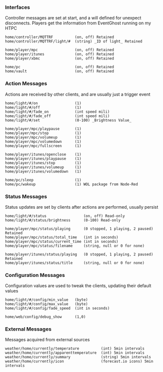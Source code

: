 ### Interfaces
Controller messages are set at start, and a will defined for unexpect disconnects.
Players get the information from EventGhost running on my HTPC
```
home/controller/MQTTRF			(on, off) Retained
home/controller/MQTTRF/light/#	(string) _ID of light_ Retained

home/player/mpc					(on, off) Retained		
home/player/itunes				(on, off) Retained
home/player/xbmc				(on, off) Retained

home/pc                         (on, off) Retained
home/vault                      (on, off) Retained
```

### Action Messages
Actions are received by other clients, and are usually just a trigger event
```
home/light/#/on  				(1)
home/light/#/off  				(1)
home/light/#/fade_on			(int speed mili)
home/light/#/fade_off			(int speed mili)
home/light/#/set 				(0-100) _Brightness Value_

home/player/mpc/playpause		(1)
home/player/mpc/stop			(1)
home/player/mpc/volumeup		(1)
home/player/mpc/volumedown		(1)
home/player/mpc/fullscreen		(1)

home/player/itunes/openclose    (1)
home/player/itunes/playpause    (1)
home/player/itunes/stop         (1)
home/player/itunes/volumeup     (1)
home/player/itunes/volumedown   (1)

home/pc/sleep                   (1)
home/pc/wakeup                  (1) WOL package from Node-Red
```

### Status Messages
Status updates are set by clients after actions are performed, usually persist
```
home/light/#/status        		    (on, off) Read-only
home/light/#/status/brightness      (0-100)	Read-only

home/player/mpc/status/playing		(0 stopped, 1 playing, 2 paused) Retained
home/player/mpc/status/total_time	(int in seconds)
home/player/mpc/status/current_time	(int in seconds)
home/player/mpc/status/filename		(string, null or 0 for none)

home/player/itunes/status/playing   (0 stopped, 1 playing, 2 paused) Retained
home/player/itunes/status/title     (string, null or 0 for none)
```

### Configuration Messages
Configuration values are used to tweak the clients, updating their default values
```
home/light/#/config/min_value	(byte)
home/light/#/config/max_value	(byte)
home/light/#/config/fade_speed	(int in seconds)

home/web/config/debug_show      (1,0)
```

### External Messages
Messages acquired from external sources
```
weather/home/currently/temperature          (int) 5min intervals
weather/home/currently/apparenttemperature  (int) 5min intervals
weather/home/currently/summary              (string) 5min intervals
weather/home/currently/icon                 (forecast.io icons) 5min intervals
```